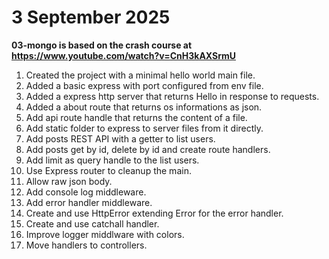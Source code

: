 # 3 September 2025

**03-mongo is based on the crash course at https://www.youtube.com/watch?v=CnH3kAXSrmU**

1. Created the project with a minimal hello world main file.
2. Added a basic express with port configured from env file.
3. Added a express http server that returns Hello in response to requests.
4. Added a about route that returns os informations as json.
5. Add api route handle that returns the content of a file.
6. Add static folder to express to server files from it directly.
7. Add posts REST API with a getter to list users.
8. Add posts get by id, delete by id and create route handlers.
9. Add limit as query handle to the list users.
10. Use Express router to cleanup the main.
11. Allow raw json body.
12. Add console log middleware.
13. Add error handler middleware.
14. Create and use HttpError extending Error for the error handler.
15. Create and use catchall handler.
16. Improve logger middlware with colors.
17. Move handlers to controllers.